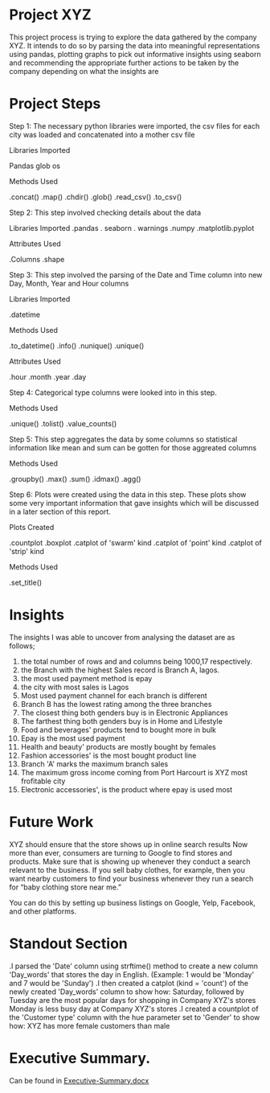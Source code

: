 

# Project XYZ

This project process is trying to explore the data gathered by the company XYZ. It intends to do so by parsing the data into meaningful representations using pandas, plotting graphs to pick out informative insights using seaborn and recommending the appropriate further actions to be taken by the company depending on what the insights are

# Project Steps

Step 1: The necessary python libraries were imported, the csv files for each city was loaded and concatenated into a mother csv file

Libraries Imported

Pandas
glob
os

Methods Used

.concat()
.map()
.chdir()
.glob()
.read_csv()
.to_csv()

Step 2: This step involved checking details about the data

Libraries Imported
.pandas
. seaborn
. warnings
.numpy
.matplotlib.pyplot

Attributes Used

.Columns
.shape

Step 3: This step involved the parsing of the Date and Time column into new Day, Month, Year and Hour columns

Libraries Imported

.datetime

Methods Used

.to_datetime()
.info()
.nunique()
.unique()

Attributes Used

.hour
.month
.year
.day

Step 4: Categorical type columns were looked into in this step.

Methods Used

.unique()
.tolist()
.value_counts()

Step 5: This step aggregates the data by some columns so statistical information like mean and sum can be gotten for those aggreated columns

Methods Used

.groupby()
.max()
.sum()
.idmax()
.agg()

Step 6: Plots were created using the data in this step. These plots show some very important information that gave insights which will be discussed in a later section of this report.

Plots Created

.countplot
.boxplot
.catplot of 'swarm' kind
.catplot of 'point' kind
.catplot of 'strip' kind

Methods Used

.set_title()

# Insights


The insights I was able to uncover from analysing the dataset are as follows;

   1. the total number of rows and and columns being 1000,17 respectively.
   2. the Branch with the highest Sales record is Branch A, lagos.
   3. the most used payment method is epay
   4. the city with most sales is Lagos
   5. Most used payment channel for each branch is different
   6. Branch B has the lowest rating among the three branches
   7. The closest thing both genders buy is in Electronic Appliances
   8. The farthest thing both genders buy is in Home and Lifestyle
   9. Food and beverages' products tend to bought more in bulk
  10. Epay is the most used payment
  11. Health and beauty' products are mostly bought by females
  12. Fashion accessories' is the most bought product line
  13. Branch 'A' marks the maximum branch sales
  14. The maximum gross income coming from Port Harcourt is XYZ most frofitable city
  15. Electronic accessories', is the product where epay is used most

# Future Work


XYZ should ensure that the store shows up in online search results
Now more than ever, consumers are turning to Google to find stores and products. Make sure that is showing up whenever they conduct a search relevant to the business. If you sell baby clothes, for example, then you want nearby customers to find your business whenever they run a search for “baby clothing store near me.”

You can do this by setting up business listings on Google, Yelp, Facebook, and other platforms.

# Standout Section

.I parsed the 'Date' column using strftime() method to create a new column 'Day_words' that stores the day in English. (Example: 1 would be 'Monday' and 7 would be 'Sunday')
.I then created a catplot (kind = 'count') of the newly created 'Day_words' column to show how:
Saturday, followed by Tuesday are the most popular days for shopping in Company XYZ's stores
Monday is less busy day at Company XYZ's stores
.I created a countplot of the 'Customer type' column with the hue parameter set to 'Gender' to show how:
XYZ has more female customers than male

# Executive Summary.
Can be found in [Executive-Summary.docx](https://github.com/yusmar03/Pandas-Analytics-Project/files/9764659/Executive-Summary.docx)


